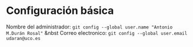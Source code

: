 
# Configuración básica
  Nombre del administrador:
`git config --global user.name "Antonio M.Durán Rosal"`
  &nbst
  Correo electronico:
  `git config --global user.email udaran@uco.es`
 
